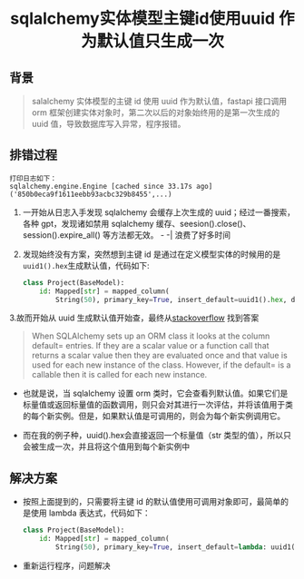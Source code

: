 # <center>sqlalchemy实体模型主键id使用uuid 作为默认值只生成一次

## 背景
> salalchemy 实体模型的主键 id 使用 uuid 作为默认值，fastapi 接口调用 orm 框架创建实体对象时，第二次以后的对象始终用的是第一次生成的 uuid 值，导致数据库写入异常，程序报错。

## 排错过程


```
打印日志如下：
sqlalchemy.engine.Engine [cached since 33.17s ago] ('850b0eca9f1611eebb93acbc329b8455',...)
```

1. 一开始从日志入手发现 sqlalchemy 会缓存上次生成的 uuid；经过一番搜索，各种 gpt，发现诸如禁用 sqlalchemy 缓存、seesion().close()、session().expire_all() 等方法都无效。 - -| 浪费了好多时间

2. 发现始终没有方案，突然想到主键 id 是通过在定义模型实体的时候用的是`uuid1().hex`生成默认值，代码如下:
    ```python
    class Project(BaseModel):
        id: Mapped[str] = mapped_column(
            String(50), primary_key=True, insert_default=uuid1().hex, doc="id: primary key", comment="id: primary key")
    ```

3.故而开始从 uuid 生成默认值开始查，最终从[stackoverflow](https://stackoverflow.com/questions/74014636/sqlalchemy-inserts-the-previous-default-value-into-the-next-one) 找到答案

> When SQLAlchemy sets up an ORM class it looks at the column default= entries. If they are a scalar value or a function call that returns a scalar value then they are evaluated once and that value is used for each new instance of the class. However, if the default= is a callable then it is called for each new instance.

- 也就是说，当 sqlalchemy 设置 orm 类时，它会查看列默认值。如果它们是标量值或返回标量值的函数调用，则只会对其进行一次评估，并将该值用于类的每个新实例。但是，如果默认值是可调用的，则会为每个新实例调用它。

- 而在我的例子种，uuid().hex会直接返回一个标量值（str 类型的值），所以只会被生成一次，并且将这个值用到每个新实例中

## 解决方案

- 按照上面提到的，只需要将主键 id 的默认值使用可调用对象即可，最简单的是使用 lambda 表达式，代码如下：

    ```python
    class Project(BaseModel):
        id: Mapped[str] = mapped_column(
            String(50), primary_key=True, insert_default=lambda: uuid1().hex, doc="id: primary key", comment="id: primary key")
    ```

- 重新运行程序，问题解决